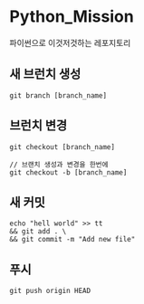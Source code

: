# Python_Mission
파이썬으로 이것저것하는 레포지토리


## 새 브런치 생성
```
git branch [branch_name]
```

## 브런치 변경
```
git checkout [branch_name]

// 브랜치 생성과 변경을 한번에 
git checkout -b [branch_name]
```

## 새 커밋
```
echo "hell world" >> tt
&& git add . \
&& git commit -m "Add new file"
```

## 푸시
```
git push origin HEAD
```

